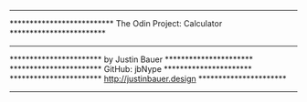 ******************************************************************************** 
************************** The Odin Project: Calculator ************************
********************************************************************************
***********************          by Justin Bauer          **********************
***********************          GitHub: jbNype           **********************
***********************     http://justinbauer.design     **********************
********************************************************************************